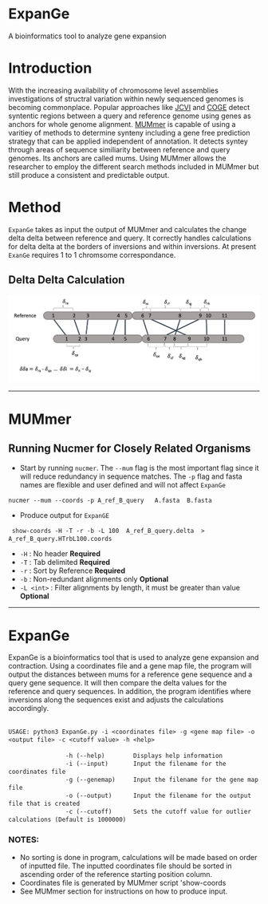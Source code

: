 # ExpanGe
A bioinformatics tool to analyze gene expansion

# Introduction

With the increasing availability of chromosome level assemblies investigations of structral variation within newly sequenced genomes  is becoming commonplace. Popular approaches like [JCVI](https://github.com/tanghaibao/jcvi) and [COGE](https://genomevolution.org/coge/) detect syntentic regions between a query and reference genome using genes as anchors for whole genome alignment. [MUMmer](http://mummer.sourceforge.net/) is capable of using a varitiey of methods to determine synteny including a gene free prediction strategy that can be applied independent of annotation. It detects syntey through areas of sequence similiarity between reference and query genomes. Its anchors are called mums. Using MUMmer allows the researcher to employ the different search methods included in MUMmer but still produce a consistent and predictable output.

# Method

`ExpanGe` takes as input the output of MUMmer and calculates the change delta delta between reference and query. It correctly handles calculations for delta delta at the borders of inversions and within inversions.  At present `ExanGe` requires 1 to 1 chromsome correspondance.

## Delta Delta Calculation
![delta delta figure](https://github.com/mharper10114/ExpanGe/blob/master/media/deltadelta2.png)

----------------------------------------
# MUMmer

## Running Nucmer for Closely Related Organisms

* Start by running `nucmer`. The `--mum` flag is the most important flag since it will reduce redundancy in sequence matches. The `-p` flag and fasta names are flexible and user defined and will not affect `ExpanGe`

```
nucmer --mum --coords -p A_ref_B_query   A.fasta  B.fasta 
```

* Produce output for `ExpanGE`

```
 show-coords -H -T -r -b -L 100  A_ref_B_query.delta  > A_ref_B_query.HTrbL100.coords
```
  *  `-H` : No header **Required**
  *  `-T` : Tab delimited **Required**
  *  `-r` : Sort by Reference **Required**
  *  `-b` : Non-redundant alignments only **Optional**
  *  `-L <int>` : Filter alignments by length, it must be greater than value **Optional**

------------------------------------

# ExpanGe 
ExpanGe is a bioinformatics tool that is used to analyze gene expansion and contraction.
Using a coordinates file and a gene map file, the program will output the distances between mums
for a reference gene sequence and a query gene sequence. It will then compare the delta values
for the reference and query sequences. In addition, the program identifies where inversions along the
sequences exist and adjusts the calculations accordingly.

```
                
USAGE: python3 ExpanGe.py -i <coordinates file> -g <gene map file> -o <output file> -c <cutoff value> -h <help>

                -h (--help)        Displays help information
                -i (--input)       Input the filename for the coordinates file
                -g (--genemap)     Input the filename for the gene map file
                -o (--output)      Input the filename for the output file that is created
                -c (--cutoff)      Sets the cutoff value for outlier calculations (Default is 1000000)
```
### NOTES:  
* No sorting is done in program, calculations will be made based on order of inputted file. The inputted coordinates file should be sorted in ascending order of the reference starting position column.
* Coordinates file is generated by MUMmer script 'show-coords
* See MUMmer section for instructions on how to produce input.


